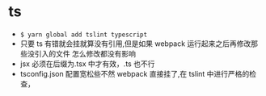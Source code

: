 # ts

- `$ yarn global add tslint typescript`
- 只要 ts 有错就会挂就算没有引用,但是如果 webpack 运行起来之后再修改那些没引入的文件 怎么修改都没有影响
- jsx 必须在后缀为.tsx 中才有效，.ts 也不行
- tsconfig.json 配置宽松些不然 webpack 直接挂了,在 tslint 中进行严格的检查，
